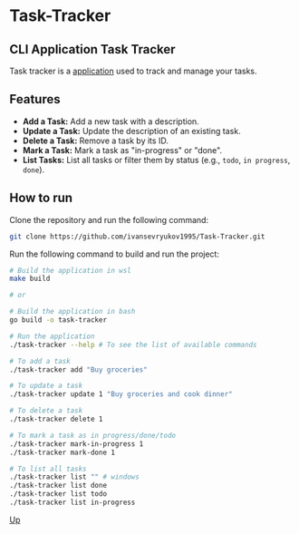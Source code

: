 # Task-Tracker

<a id='anchor'></a>
## CLI Application Task Tracker
Task tracker is a [application](https://roadmap.sh/projects/task-tracker) used to track and manage your tasks.

## Features

- **Add a Task:** Add a new task with a description.
- **Update a Task:** Update the description of an existing task.
- **Delete a Task:** Remove a task by its ID.
- **Mark a Task:** Mark a task as "in-progress" or "done".
- **List Tasks:** List all tasks or filter them by status (e.g., `todo`, `in progress`, `done`).

## How to run

Clone the repository and run the following command:

```bash
git clone https://github.com/ivansevryukov1995/Task-Tracker.git
```

Run the following command to build and run the project:

```bash
# Build the application in wsl
make build

# or

# Build the application in bash
go build -o task-tracker

# Run the application
./task-tracker --help # To see the list of available commands

# To add a task
./task-tracker add "Buy groceries"

# To update a task
./task-tracker update 1 "Buy groceries and cook dinner"

# To delete a task
./task-tracker delete 1

# To mark a task as in progress/done/todo
./task-tracker mark-in-progress 1
./task-tracker mark-done 1

# To list all tasks
./task-tracker list "" # windows
./task-tracker list done
./task-tracker list todo
./task-tracker list in-progress
```

[Up](#anchor)